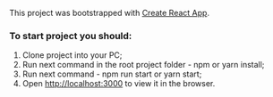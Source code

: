 This project was bootstrapped with [Create React App](https://github.com/facebook/create-react-app).

### To start project you should:

1. Clone project into your PC;
2. Run next command in the root project folder - npm or yarn install;
3. Run next command - npm run start or yarn start;
4. Open [http://localhost:3000](http://localhost:3000) to view it in the browser.